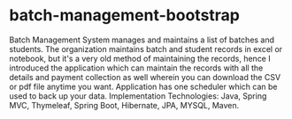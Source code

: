 # batch-management-bootstrap
Batch Management System manages and maintains a list of batches and students. The organization maintains batch and student records in excel or notebook, but it's a very old method of maintaining the records, hence I introduced the application which can maintain the records with all the details and payment collection as well wherein you can download the CSV or pdf file anytime you want. Application has one scheduler which can be used to back up your data.  Implementation Technologies: Java, Spring MVC, Thymeleaf, Spring Boot, Hibernate, JPA, MYSQL, Maven.
